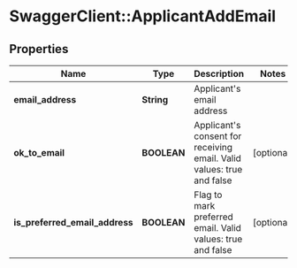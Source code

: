 # SwaggerClient::ApplicantAddEmail

## Properties
Name | Type | Description | Notes
------------ | ------------- | ------------- | -------------
**email_address** | **String** | Applicant&#x27;s email address | 
**ok_to_email** | **BOOLEAN** | Applicant&#x27;s consent for receiving email. Valid values: true and false | [optional] 
**is_preferred_email_address** | **BOOLEAN** | Flag to mark preferred email. Valid values: true and false | [optional] 

